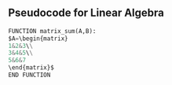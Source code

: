 ## Pseudocode for Linear Algebra
```python
FUNCTION matrix_sum(A,B):
$A=\begin{matrix}
1&2&3\\
3&4&5\\
5&6&7
\end{matrix}$
END FUNCTION
```
